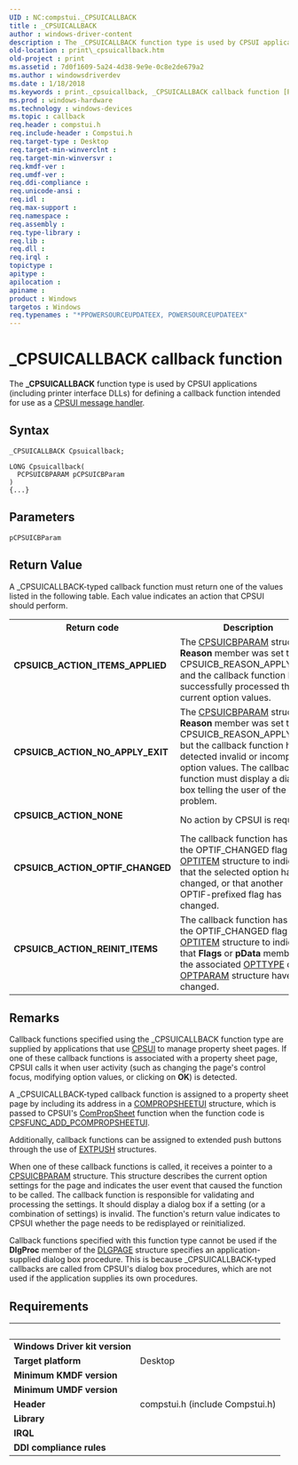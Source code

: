 ```yaml
---
UID : NC:compstui._CPSUICALLBACK
title : _CPSUICALLBACK
author : windows-driver-content
description : The _CPSUICALLBACK function type is used by CPSUI applications (including printer interface DLLs) for defining a callback function intended for use as a CPSUI message handler.
old-location : print\_cpsuicallback.htm
old-project : print
ms.assetid : 7d0f1609-5a24-4d38-9e9e-0c8e2de679a2
ms.author : windowsdriverdev
ms.date : 1/18/2018
ms.keywords : print._cpsuicallback, _CPSUICALLBACK callback function [Print Devices], _CPSUICALLBACK, compstui/_CPSUICALLBACK, cpsuifnc_a5a532ac-20be-43d5-a9fb-40b918f44d51.xml
ms.prod : windows-hardware
ms.technology : windows-devices
ms.topic : callback
req.header : compstui.h
req.include-header : Compstui.h
req.target-type : Desktop
req.target-min-winverclnt : 
req.target-min-winversvr : 
req.kmdf-ver : 
req.umdf-ver : 
req.ddi-compliance : 
req.unicode-ansi : 
req.idl : 
req.max-support : 
req.namespace : 
req.assembly : 
req.type-library : 
req.lib : 
req.dll : 
req.irql : 
topictype : 
apitype : 
apilocation : 
apiname : 
product : Windows
targetos : Windows
req.typenames : "*PPOWERSOURCEUPDATEEX, POWERSOURCEUPDATEEX"
---
```



# _CPSUICALLBACK callback function
The <b>_CPSUICALLBACK</b> function type is used by CPSUI applications (including printer interface DLLs) for defining a callback function intended for use as a <a href="https://msdn.microsoft.com/4a6434e9-d65e-4ddd-836e-d6101532bbb8">CPSUI message handler</a>.

## Syntax

```
_CPSUICALLBACK Cpsuicallback;

LONG Cpsuicallback(
  PCPSUICBPARAM pCPSUICBParam
)
{...}
```

## Parameters

`pCPSUICBParam`




## Return Value

A _CPSUICALLBACK-typed callback function must return one of the values listed in the following table. Each value indicates an action that CPSUI should perform.
<table>
<tr>
<th>Return code</th>
<th>Description</th>
</tr>
<tr>
<td width="40%">
<dl>
<dt><b>CPSUICB_ACTION_ITEMS_APPLIED</b></dt>
</dl>
</td>
<td width="60%">
The <a href="..\compstui\ns-compstui-_cpsuicbparam.md">CPSUICBPARAM</a> structure's <b>Reason</b> member was set to CPSUICB_REASON_APPLYNOW, and the callback function has successfully processed the current option values.

</td>
</tr>
<tr>
<td width="40%">
<dl>
<dt><b>CPSUICB_ACTION_NO_APPLY_EXIT</b></dt>
</dl>
</td>
<td width="60%">
The <a href="..\compstui\ns-compstui-_cpsuicbparam.md">CPSUICBPARAM</a> structure's <b>Reason</b> member was set to CPSUICB_REASON_APPLYNOW, but the callback function has detected invalid or incompatible option values. The callback function must display a dialog box telling the user of the problem.

</td>
</tr>
<tr>
<td width="40%">
<dl>
<dt><b>CPSUICB_ACTION_NONE</b></dt>
</dl>
</td>
<td width="60%">
No action by CPSUI is required.

</td>
</tr>
<tr>
<td width="40%">
<dl>
<dt><b>CPSUICB_ACTION_OPTIF_CHANGED</b></dt>
</dl>
</td>
<td width="60%">
The callback function has set the OPTIF_CHANGED flag in an <a href="..\compstui\ns-compstui-_optitem.md">OPTITEM</a> structure to indicate that the selected option has changed, or that another OPTIF-prefixed flag has changed.

</td>
</tr>
<tr>
<td width="40%">
<dl>
<dt><b>CPSUICB_ACTION_REINIT_ITEMS</b></dt>
</dl>
</td>
<td width="60%">
The callback function has set the OPTIF_CHANGED flag in an <a href="..\compstui\ns-compstui-_optitem.md">OPTITEM</a> structure to indicate that <b>Flags</b> or <b>pData</b> members of the associated <a href="..\compstui\ns-compstui-_opttype.md">OPTTYPE</a> or <a href="..\compstui\ns-compstui-_optparam.md">OPTPARAM</a> structure have changed.

</td>
</tr>
</table>

## Remarks

Callback functions specified using the _CPSUICALLBACK function type are supplied by applications that use <a href="https://msdn.microsoft.com/7af3435a-19e0-40a1-9f94-319d9d323856">CPSUI</a> to manage property sheet pages. If one of these callback functions is associated with a property sheet page, CPSUI calls it when user activity (such as changing the page's control focus, modifying option values, or clicking on <b>OK</b>) is detected.

A _CPSUICALLBACK-typed callback function is assigned to a property sheet page by including its address in a <a href="..\compstui\ns-compstui-_compropsheetui.md">COMPROPSHEETUI</a> structure, which is passed to CPSUI's <a href="https://msdn.microsoft.com/library/windows/hardware/ff546207">ComPropSheet</a> function when the function code is <a href="https://msdn.microsoft.com/library/windows/hardware/ff546388">CPSFUNC_ADD_PCOMPROPSHEETUI</a>.

Additionally, callback functions can be assigned to extended push buttons through the use of <a href="..\compstui\ns-compstui-_extpush.md">EXTPUSH</a> structures.

When one of these callback functions is called, it receives a pointer to a <a href="..\compstui\ns-compstui-_cpsuicbparam.md">CPSUICBPARAM</a> structure. This structure describes the current option settings for the page and indicates the user event that caused the function to be called. The callback function is responsible for validating and processing the settings. It should display a dialog box if a setting (or a combination of settings) is invalid. The function's return value indicates to CPSUI whether the page needs to be redisplayed or reinitialized.

Callback functions specified with this function type cannot be used if the <b>DlgProc</b> member of the <a href="..\compstui\ns-compstui-_dlgpage.md">DLGPAGE</a> structure specifies an application-supplied dialog box procedure. This is because _CPSUICALLBACK-typed callbacks are called from CPSUI's dialog box procedures, which are not used if the application supplies its own procedures.

## Requirements
| &nbsp; | &nbsp; |
| ---- |:---- |
| **Windows Driver kit version** |  |
| **Target platform** | Desktop |
| **Minimum KMDF version** |  |
| **Minimum UMDF version** |  |
| **Header** | compstui.h (include Compstui.h) |
| **Library** |  |
| **IRQL** |  |
| **DDI compliance rules** |  |